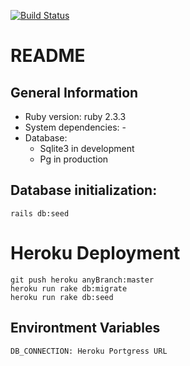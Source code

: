[![Build Status](https://travis-ci.com/Cr0s4k/GiftOfCharityBack.svg?branch=master)](https://travis-ci.com/Cr0s4k/GiftOfCharityBack)
# README
## General Information
- Ruby version: ruby 2.3.3
- System dependencies: -
- Database:
    - Sqlite3 in development
    - Pg in production
    
## Database initialization:
    rails db:seed

# Heroku Deployment
    git push heroku anyBranch:master
    heroku run rake db:migrate
    heroku run rake db:seed

## Environtment Variables
    DB_CONNECTION: Heroku Portgress URL
